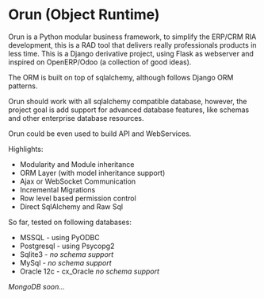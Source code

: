 # Orun (Object Runtime)

Orun is a Python modular business framework, to simplify the ERP/CRM RIA development,
this is a RAD tool that delivers really professionals products in less time.
This is a Django derivative project, using Flask as webserver and inspired on OpenERP/Odoo (a collection of good ideas).

The ORM is built on top of sqlalchemy, although follows Django ORM patterns.

Orun should work with all sqlalchemy compatible database, however, the project goal
is add support for advanced database features, like schemas and other enterprise database resources.

Orun could be even used to build API and WebServices.

Highlights:
* Modularity and Module inheritance
* ORM Layer (with model inheritance support)
* Ajax or WebSocket Communication
* Incremental Migrations
* Row level based permission control
* Direct SqlAlchemy and Raw Sql


So far, tested on following databases:
* MSSQL - using PyODBC
* Postgresql - using Psycopg2
* Sqlite3 - _no schema support_
* MySql - _no schema support_
* Oracle 12c - cx_Oracle _no schema support_

_MongoDB soon..._
